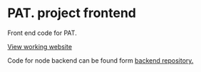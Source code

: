 # PAT. project frontend
Front end code for PAT.

[View working website](https://joonasmkauppinen.github.io/pat-project-frontend/)

Code for node backend can be found form [backend repository.](https://github.com/joonasmkauppinen/pat-project-backend)
